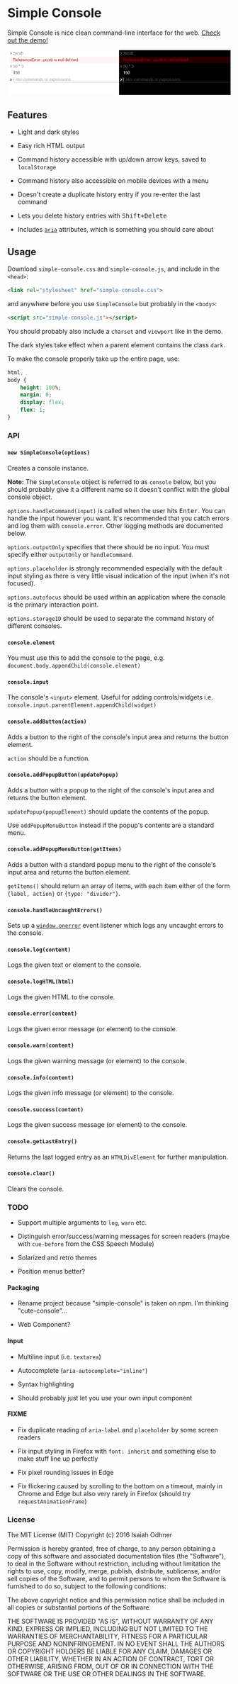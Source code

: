 
# Simple Console

Simple Console is nice clean command-line interface for the web.
[Check out the demo!](http://1j01.github.io/simple-console/)

![](screenshot.png)


## Features

* Light and dark styles

* Easy rich HTML output

* Command history accessible with up/down arrow keys, saved to `localStorage`

* Command history also accessible on mobile devices with a menu

* Doesn't create a duplicate history entry if you re-enter the last command

* Lets you delete history entries with <kbd>Shift+Delete</kbd>

* Includes [`aria`][] attributes, which is something you should care about


## Usage

Download `simple-console.css` and `simple-console.js`,
and include in the `<head>`:
```html
<link rel="stylesheet" href="simple-console.css">
```
and anywhere before you use `SimpleConsole` but probably in the `<body>`:
```html
<script src="simple-console.js"></script>
```

You should probably also include a `charset` and `viewport` like in the demo.

The dark styles take effect when a parent element contains the class `dark`.

To make the console properly take up the entire page, use:
```css
html,
body {
    height: 100%;
    margin: 0;
    display: flex;
    flex: 1;
}
```


### API

#### `new SimpleConsole(options)`

Creates a console instance.

**Note:** The `SimpleConsole` object is referred to as `console` below, but you should probably give it a different name so it doesn't conflict with the global console object.

`options.handleCommand(input)` is called when the user hits <kbd>Enter</kbd>.
You can handle the input however you want.
It's recommended that you catch errors and log them with `console.error`.
Other logging methods are documented below.

`options.outputOnly` specifies that there should be no input.
You must specify either `outputOnly` or `handleCommand`.

`options.placeholder` is strongly recommended especially with the default input styling as there is very little visual indication of the input (when it's not focused).

`options.autofocus` should be used within an application where the console is the primary interaction point.

`options.storageID` should be used to separate the command history of different consoles.

#### `console.element`

You must use this to add the console to the page,
e.g. `document.body.appendChild(console.element)`

#### `console.input`

The console's `<input>` element.
Useful for adding controls/widgets
i.e. `console.input.parentElement.appendChild(widget)`

#### `console.addButton(action)`

Adds a button to the right of the console's input area and returns the button element.

`action` should be a function.

#### `console.addPopupButton(updatePopup)`

Adds a button with a popup to the right of the console's input area and returns the button element.

`updatePopup(popupElement)` should update the contents of the popup.

Use `addPopupMenuButton` instead if the popup's contents are a standard menu.

#### `console.addPopupMenuButton(getItems)`

Adds a button with a standard popup menu to the right of the console's input area and returns the button element.

`getItems()` should return an array of items, with each item either of the form `{label, action}` or `{type: "divider"}`.

#### `console.handleUncaughtErrors()`

Sets up a [`window.onerror`][] event listener which logs any uncaught errors to the console.

#### `console.log(content)`

Logs the given text or element to the console.

#### `console.logHTML(html)`

Logs the given HTML to the console.

#### `console.error(content)`

Logs the given error message (or element) to the console.

#### `console.warn(content)`

Logs the given warning message (or element) to the console.

#### `console.info(content)`

Logs the given info message (or element) to the console.

#### `console.success(content)`

Logs the given success message (or element) to the console.

#### `console.getLastEntry()`

Returns the last logged entry as an `HTMLDivElement` for further manipulation.

#### `console.clear()`

Clears the console.


### TODO

* Support multiple arguments to `log`, `warn` etc.

* Distinguish error/success/warning messages for screen readers (maybe with `cue-before` from the CSS Speech Module)

* Solarized and retro themes

* Position menus better?

#### Packaging

* Rename project because "simple-console" is taken on npm. I'm thinking "cute-console"...

* Web Component?

#### Input

* Multiline input (i.e. `textarea`)

* Autocomplete (`aria-autocomplete="inline"`)

* Syntax highlighting

* Should probably just let you use your own input component

#### FIXME

* Fix duplicate reading of `aria-label` and `placeholder` by some screen readers

* Fix input styling in Firefox with `font: inherit` and something else to make stuff line up perfectly

* Fix pixel rounding issues in Edge

* Fix flickering caused by scrolling to the bottom on a timeout, mainly in Chrome and Edge but also very rarely in Firefox (should try `requestAnimationFrame`)


### License

The MIT License (MIT)
Copyright (c) 2016 Isaiah Odhner

Permission is hereby granted, free of charge, to any person obtaining a copy of this software and associated documentation files (the "Software"), to deal in the Software without restriction, including without limitation the rights to use, copy, modify, merge, publish, distribute, sublicense, and/or sell copies of the Software, and to permit persons to whom the Software is furnished to do so, subject to the following conditions:

The above copyright notice and this permission notice shall be included in all copies or substantial portions of the Software.

THE SOFTWARE IS PROVIDED "AS IS", WITHOUT WARRANTY OF ANY KIND, EXPRESS OR IMPLIED, INCLUDING BUT NOT LIMITED TO THE WARRANTIES OF MERCHANTABILITY, FITNESS FOR A PARTICULAR PURPOSE AND NONINFRINGEMENT. IN NO EVENT SHALL THE AUTHORS OR COPYRIGHT HOLDERS BE LIABLE FOR ANY CLAIM, DAMAGES OR OTHER LIABILITY, WHETHER IN AN ACTION OF CONTRACT, TORT OR OTHERWISE, ARISING FROM, OUT OF OR IN CONNECTION WITH THE SOFTWARE OR THE USE OR OTHER DEALINGS IN THE SOFTWARE.


[`aria`]: https://developer.mozilla.org/en-US/docs/Web/Accessibility/ARIA
[`window.onerror`]: https://developer.mozilla.org/en-US/docs/Web/API/GlobalEventHandlers/onerror
